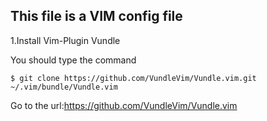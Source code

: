## This file is a VIM config file

1.Install Vim-Plugin Vundle

  You should type the command 
  
  `$ git clone https://github.com/VundleVim/Vundle.vim.git ~/.vim/bundle/Vundle.vim`
  
  Go to the url:https://github.com/VundleVim/Vundle.vim
  

